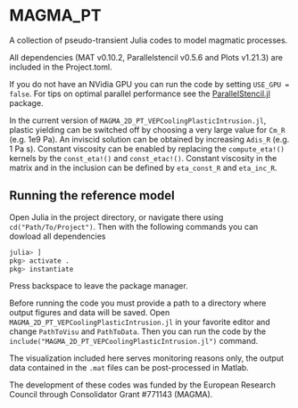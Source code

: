 # MAGMA_PT
A collection of pseudo-transient Julia codes to model magmatic processes.

All dependencies (MAT v0.10.2, Parallelstencil v0.5.6 and Plots v1.21.3) are included in the Project.toml.

If you do not have an NVidia GPU you can run the code by setting `USE_GPU = false`. For tips on optimal parallel performance see the [ParallelStencil.jl](https://github.com/omlins/ParallelStencil.jl) package.  

In the current version of `MAGMA_2D_PT_VEPCoolingPlasticIntrusion.jl`, plastic yielding can be switched off by choosing a very large value for `Cm_R` (e.g. 1e9 Pa). An inviscid solution can be obtained by increasing `Adis_R` (e.g. 1 Pa s). Constant viscosity can be enabled by replacing the `compute_eta!()` kernels by the `const_eta!()` and `const_etac!()`. Constant viscosity in the matrix and in the inclusion can be defined by `eta_const_R` and `eta_inc_R`. 

## Running the reference model
Open Julia in the project directory, or navigate there using `cd("Path/To/Project")`. Then with the following commands you can dowload all dependencies
```julia
julia> ] 
pkg> activate .
pkg> instantiate
```
Press backspace to leave the package manager.

Before running the code you must provide a path to a directory where output figures and data will be saved. Open `MAGMA_2D_PT_VEPCoolingPlasticIntrusion.jl` in your favorite editor and change `PathToVisu` and `PathToData`.
Then you can run the code by the `include("MAGMA_2D_PT_VEPCoolingPlasticIntrusion.jl")` command.


The visualization included here serves monitoring reasons only, the output data contained in the `.mat` files can be post-processed in Matlab.

The development of these codes was funded by the European Research Council through Consolidator Grant #771143 (MAGMA).
